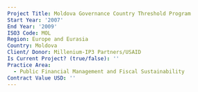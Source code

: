 ```yaml
---
Project Title: Moldova Governance Country Threshold Program
Start Year: '2007'
End Year: '2009'
ISO3 Code: MOL
Region: Europe and Eurasia
Country: Moldova
Client/ Donor: Millenium-IP3 Partners/USAID
Is Current Project? (true/false): ''
Practice Area:
  - Public Financial Management and Fiscal Sustainability
Contract Value USD: ''
---
```

